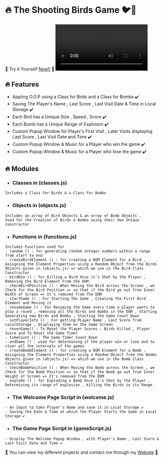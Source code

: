 # 🔥 The Shooting Birds Game 🐦🦆
💙 Try it Yourself [Now!!](https://shootingbirdsgame.vercel.app/) 💙
![](./Game.mp4)

## 🔥 Features

- Appling O.O.P using a Class for Birds and a Class for Bombs  ✔️
- Saving The Player's Name , Last Score , Last Visit Date & Time in Local Storage  ✔️
- Each Bird has a Unique Size , Speed , Score  ✔️
- Each Bomb has a Unique Range of Explosion ✔️
- Custom Popup Window for Player's First Visit , Later Visits displaying Last Score , Last Visit Date and Time ✔️
- Custom Popup Window & Music for a Player who win the game ✔️
- Custom Popup Window & Music for a Player who lose the game ✔️


## 🔥 Modules

- ### Classes in (classes.js)
```
Includes a Class for Birds & a Class for Bombs
```

- ### Objects in (objects.js)
```
Includes an array of Bird Objects & an array of Bomb Objects ,
Used for the Creation of Birds & Bombs using their Own Unique Constructor
```
- ### Functions in (functions.js)
```
Includes Functions used for
- random () : for generating random integer numbers within a range from start to end
- createBirdElement () : for creating a DOM Element for a Bird , Assigning the Element Properties using a Random Object from the Birds Objects given in (objects.js) => which we use in the Bird Class Constructor
- birdDie () : for Killing a Bird Once it's Shot by the Player , Removing the Bird Element From the DOM
- checkBirdPosition () : When Moving the Bird across the Screen , we Check for the Bird Position => so that if the Bird go out from Inner Width of Screen => It's removed from The DOM
- startGame () : For Starting The Game , Creating the First Bird Element and Moving it
- resumeGame () : For Resuming the Game every time a player wants to play a round , removing all the Birds and Bombs in the DOM , Starting Generating new Birds and Bombs , Starting the Game Count Down 
- setPlayerInfo () : For getting PLayer Name , Last Score from LocalStorage , Displaying them on the Game Screen
- reserGame() : To Reset the Player Scores : Birds Killed , Player Score and To Reset the Game Timer
- timeCount () : The Game Timer Count Down
- endGame () : used for determining if the player win or lose and to clear all the intervals of the games
- createBombElement () : for creating a DOM Element for a Bomb , Assigning the Element Properties using a Random Object from the Bombs Objects given in (objects.js) => which we use in the Bomb Class Constructor
- checkBombPosition () : When Moving the Bomb across the Screen , we Check for the Bomb Position => so that if the Bomb go out from Inner Height of Screen => It's removed from The DOM
- explode () : for Exploding a Bomb Once it's Shot by the Player , Determining its range of explosion , Killing the Birds in its Range
```
- ### The Welcome Page Script in (welcome.js)
```
- An Input to take Player's Name and save it in Local Storage ✔️
- Saving the Date & Time at which the Player Starts the Game in Local Storage ✔️
```

- ### The Game Page Script in (gameScript.js)
```
- Display The Welcome Popup Window , with Player's Name , Last Score & Last Visit Date and Time ✔️
```
💙 You can view my different projects and contact me through my [Website](https://karimali.vercel.app/) 💙



